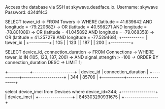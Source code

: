 Access the database via SSH at skywave.deadface.io.
Username: skywave
Password: d34df4c3

SELECT tower_id 
    -> FROM Towers 
    -> WHERE (latitude = 41.639642 AND longitude = -79.220682)
    ->    OR (latitude = 40.598271 AND longitude = -78.801089)
    ->    OR (latitude = 41.045892 AND longitude = -79.068358)
    ->    OR (latitude = 41.257279 AND longitude = -77.529468);
+----------+
| tower_id |
+----------+
|      105 |
|      123 |
|      187 |
|      200 |
+----------+

SELECT device_id, connection_duration 
    -> FROM Connections 
    -> WHERE tower_id IN (105, 123, 187, 200)
    -> AND signal_strength > -100
    -> ORDER BY connection_duration DESC
    -> LIMIT 1;

+-----------+---------------------+
| device_id | connection_duration |
+-----------+---------------------+
|       344 |               85709 |
+-----------+---------------------+

select device_imei from Devices where device_id=344;
+-----------------+
| device_imei     |
+-----------------+
| 845303290931675 |
+-----------------+

